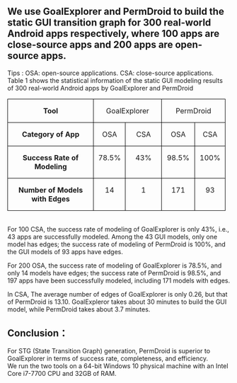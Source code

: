 We use GoalExplorer and PermDroid to build the static GUI transition graph for 300 real-world Android apps respectively, where 100 apps are close-source apps and 200 apps are open-source apps.
-------  
Tips :     OSA: open-source applications.        CSA: close-source applications.  <br>
Table 1 shows the statistical information of the static GUI modeling results of 300 real-world Android apps by GoalExplorer and PermDroid <br>

<table class="MsoTableGrid" border="1" cellspacing="0" cellpadding="0" style="border-collapse:collapse;border:none;mso-border-alt:solid windowtext .5pt;
 mso-yfti-tbllook:1184;mso-padding-alt:0cm 5.4pt 0cm 5.4pt">
 <tbody><tr style="mso-yfti-irow:0;mso-yfti-firstrow:yes;height:13.0pt">
  <td width="179" valign="top" style="width:134.3pt;border:solid windowtext 1.0pt;
  mso-border-alt:solid windowtext .5pt;padding:0cm 5.4pt 0cm 5.4pt;height:13.0pt">
  <p class="MsoNormal" align="center" style="text-align:center"><b style="mso-bidi-font-weight:normal"><span lang="EN-US" style="mso-bidi-font-size:
  10.5pt;mso-bidi-font-family:&quot;Times New Roman&quot;;mso-bidi-theme-font:minor-bidi">Tool<o:p></o:p></span></b></p>
  </td>
  <td width="123" colspan="2" valign="top" style="width:92.1pt;border:solid windowtext 1.0pt;
  border-left:none;mso-border-left-alt:solid windowtext .5pt;mso-border-alt:
  solid windowtext .5pt;padding:0cm 5.4pt 0cm 5.4pt;height:13.0pt">
  <p class="MsoNormal" align="center" style="text-align:center"><span class="SpellE"><span lang="EN-US" style="mso-bidi-font-size:10.5pt;mso-bidi-font-family:&quot;Times New Roman&quot;;
  mso-bidi-theme-font:minor-bidi">GoalExplorer</span></span><span lang="EN-US" style="mso-bidi-font-size:10.5pt;mso-bidi-font-family:&quot;Times New Roman&quot;;
  mso-bidi-theme-font:minor-bidi"><o:p></o:p></span></p>
  </td>
  <td width="113" colspan="2" valign="top" style="width:3.0cm;border:solid windowtext 1.0pt;
  border-left:none;mso-border-left-alt:solid windowtext .5pt;mso-border-alt:
  solid windowtext .5pt;padding:0cm 5.4pt 0cm 5.4pt;height:13.0pt">
  <p class="MsoNormal" align="center" style="text-align:center"><span class="SpellE"><span lang="EN-US" style="mso-bidi-font-size:10.5pt;mso-bidi-font-family:&quot;Times New Roman&quot;;
  mso-bidi-theme-font:minor-bidi">PermDroid</span></span><span lang="EN-US" style="mso-bidi-font-size:10.5pt;mso-bidi-font-family:&quot;Times New Roman&quot;;
  mso-bidi-theme-font:minor-bidi"><o:p></o:p></span></p>
  </td>
 </tr>
 <tr style="mso-yfti-irow:1">
  <td width="179" valign="top" style="width:134.3pt;border:solid windowtext 1.0pt;
  border-top:none;mso-border-top-alt:solid windowtext .5pt;mso-border-alt:solid windowtext .5pt;
  padding:0cm 5.4pt 0cm 5.4pt">
  <p class="MsoNormal" align="center" style="text-align:center"><b style="mso-bidi-font-weight:normal"><span lang="EN-US" style="mso-bidi-font-size:
  10.5pt;mso-bidi-font-family:&quot;Times New Roman&quot;;mso-bidi-theme-font:minor-bidi">Category
  of App<o:p></o:p></span></b></p>
  </td>
  <td width="57" valign="top" style="width:42.5pt;border-top:none;border-left:none;
  border-bottom:solid windowtext 1.0pt;border-right:solid windowtext 1.0pt;
  mso-border-top-alt:solid windowtext .5pt;mso-border-left-alt:solid windowtext .5pt;
  mso-border-alt:solid windowtext .5pt;padding:0cm 5.4pt 0cm 5.4pt">
  <p class="MsoNormal" align="center" style="text-align:center"><span lang="EN-US" style="mso-bidi-font-size:10.5pt;mso-bidi-font-family:&quot;Times New Roman&quot;;
  mso-bidi-theme-font:minor-bidi">OSA<o:p></o:p></span></p>
  </td>
  <td width="66" valign="top" style="width:49.6pt;border-top:none;border-left:none;
  border-bottom:solid windowtext 1.0pt;border-right:solid windowtext 1.0pt;
  mso-border-top-alt:solid windowtext .5pt;mso-border-left-alt:solid windowtext .5pt;
  mso-border-alt:solid windowtext .5pt;padding:0cm 5.4pt 0cm 5.4pt">
  <p class="MsoNormal" align="center" style="text-align:center"><span lang="EN-US" style="mso-bidi-font-size:10.5pt;mso-bidi-font-family:&quot;Times New Roman&quot;;
  mso-bidi-theme-font:minor-bidi">CSA<o:p></o:p></span></p>
  </td>
  <td width="60" valign="top" style="width:45.1pt;border-top:none;border-left:none;
  border-bottom:solid windowtext 1.0pt;border-right:solid windowtext 1.0pt;
  mso-border-top-alt:solid windowtext .5pt;mso-border-left-alt:solid windowtext .5pt;
  mso-border-alt:solid windowtext .5pt;padding:0cm 5.4pt 0cm 5.4pt">
  <p class="MsoNormal" align="center" style="text-align:center"><span lang="EN-US" style="mso-bidi-font-size:10.5pt;mso-bidi-font-family:&quot;Times New Roman&quot;;
  mso-bidi-theme-font:minor-bidi">OSA<o:p></o:p></span></p>
  </td>
  <td width="53" valign="top" style="width:39.95pt;border-top:none;border-left:
  none;border-bottom:solid windowtext 1.0pt;border-right:solid windowtext 1.0pt;
  mso-border-top-alt:solid windowtext .5pt;mso-border-left-alt:solid windowtext .5pt;
  mso-border-alt:solid windowtext .5pt;padding:0cm 5.4pt 0cm 5.4pt">
  <p class="MsoNormal" align="center" style="text-align:center"><span lang="EN-US" style="mso-bidi-font-size:10.5pt;mso-bidi-font-family:&quot;Times New Roman&quot;;
  mso-bidi-theme-font:minor-bidi">CSA<o:p></o:p></span></p>
  </td>
 </tr>
 <tr style="mso-yfti-irow:2">
  <td width="179" valign="top" style="width:134.3pt;border:solid windowtext 1.0pt;
  border-top:none;mso-border-top-alt:solid windowtext .5pt;mso-border-alt:solid windowtext .5pt;
  padding:0cm 5.4pt 0cm 5.4pt">
  <p class="MsoNormal" align="center" style="text-align:center"><b style="mso-bidi-font-weight:normal"><span lang="EN-US" style="mso-bidi-font-size:
  10.5pt;mso-bidi-font-family:&quot;Times New Roman&quot;;mso-bidi-theme-font:minor-bidi">Success
  Rate of</span><span lang="EN-US"> </span></b><b style="mso-bidi-font-weight:
  normal"><span lang="EN-US" style="mso-bidi-font-size:10.5pt;mso-bidi-font-family:
  &quot;Times New Roman&quot;;mso-bidi-theme-font:minor-bidi">Modeling<o:p></o:p></span></b></p>
  </td>
  <td width="57" valign="top" style="width:42.5pt;border-top:none;border-left:none;
  border-bottom:solid windowtext 1.0pt;border-right:solid windowtext 1.0pt;
  mso-border-top-alt:solid windowtext .5pt;mso-border-left-alt:solid windowtext .5pt;
  mso-border-alt:solid windowtext .5pt;padding:0cm 5.4pt 0cm 5.4pt">
  <p class="MsoNormal" align="center" style="text-align:center"><span lang="EN-US" style="mso-bidi-font-size:10.5pt;mso-bidi-font-family:&quot;Times New Roman&quot;;
  mso-bidi-theme-font:minor-bidi">78.5%<o:p></o:p></span></p>
  </td>
  <td width="66" valign="top" style="width:49.6pt;border-top:none;border-left:none;
  border-bottom:solid windowtext 1.0pt;border-right:solid windowtext 1.0pt;
  mso-border-top-alt:solid windowtext .5pt;mso-border-left-alt:solid windowtext .5pt;
  mso-border-alt:solid windowtext .5pt;padding:0cm 5.4pt 0cm 5.4pt">
  <p class="MsoNormal" align="center" style="text-align:center"><span lang="EN-US" style="mso-bidi-font-size:10.5pt;mso-bidi-font-family:&quot;Times New Roman&quot;;
  mso-bidi-theme-font:minor-bidi">43%<o:p></o:p></span></p>
  </td>
  <td width="60" valign="top" style="width:45.1pt;border-top:none;border-left:none;
  border-bottom:solid windowtext 1.0pt;border-right:solid windowtext 1.0pt;
  mso-border-top-alt:solid windowtext .5pt;mso-border-left-alt:solid windowtext .5pt;
  mso-border-alt:solid windowtext .5pt;padding:0cm 5.4pt 0cm 5.4pt">
  <p class="MsoNormal" align="center" style="text-align:center"><span lang="EN-US" style="mso-bidi-font-size:10.5pt;mso-bidi-font-family:&quot;Times New Roman&quot;;
  mso-bidi-theme-font:minor-bidi">98.5%<o:p></o:p></span></p>
  </td>
  <td width="53" valign="top" style="width:39.95pt;border-top:none;border-left:
  none;border-bottom:solid windowtext 1.0pt;border-right:solid windowtext 1.0pt;
  mso-border-top-alt:solid windowtext .5pt;mso-border-left-alt:solid windowtext .5pt;
  mso-border-alt:solid windowtext .5pt;padding:0cm 5.4pt 0cm 5.4pt">
  <p class="MsoNormal" align="center" style="text-align:center"><span lang="EN-US" style="mso-bidi-font-size:10.5pt;mso-bidi-font-family:&quot;Times New Roman&quot;;
  mso-bidi-theme-font:minor-bidi">100%<o:p></o:p></span></p>
  </td>
 </tr>
 <tr style="mso-yfti-irow:3;mso-yfti-lastrow:yes">
  <td width="179" valign="top" style="width:134.3pt;border:solid windowtext 1.0pt;
  border-top:none;mso-border-top-alt:solid windowtext .5pt;mso-border-alt:solid windowtext .5pt;
  padding:0cm 5.4pt 0cm 5.4pt">
  <p class="MsoNormal" align="center" style="text-align:center"><b style="mso-bidi-font-weight:normal"><span lang="EN-US" style="mso-bidi-font-size:
  10.5pt;mso-bidi-font-family:&quot;Times New Roman&quot;;mso-bidi-theme-font:minor-bidi">Number
  of Models with Edges<o:p></o:p></span></b></p>
  </td>
  <td width="57" valign="top" style="width:42.5pt;border-top:none;border-left:none;
  border-bottom:solid windowtext 1.0pt;border-right:solid windowtext 1.0pt;
  mso-border-top-alt:solid windowtext .5pt;mso-border-left-alt:solid windowtext .5pt;
  mso-border-alt:solid windowtext .5pt;padding:0cm 5.4pt 0cm 5.4pt">
  <p class="MsoNormal" align="center" style="text-align:center"><span lang="EN-US" style="mso-bidi-font-size:10.5pt;mso-bidi-font-family:&quot;Times New Roman&quot;;
  mso-bidi-theme-font:minor-bidi">14<o:p></o:p></span></p>
  </td>
  <td width="66" valign="top" style="width:49.6pt;border-top:none;border-left:none;
  border-bottom:solid windowtext 1.0pt;border-right:solid windowtext 1.0pt;
  mso-border-top-alt:solid windowtext .5pt;mso-border-left-alt:solid windowtext .5pt;
  mso-border-alt:solid windowtext .5pt;padding:0cm 5.4pt 0cm 5.4pt">
  <p class="MsoNormal" align="center" style="text-align:center"><span lang="EN-US" style="mso-bidi-font-size:10.5pt;mso-bidi-font-family:&quot;Times New Roman&quot;;
  mso-bidi-theme-font:minor-bidi">1<o:p></o:p></span></p>
  </td>
  <td width="60" valign="top" style="width:45.1pt;border-top:none;border-left:none;
  border-bottom:solid windowtext 1.0pt;border-right:solid windowtext 1.0pt;
  mso-border-top-alt:solid windowtext .5pt;mso-border-left-alt:solid windowtext .5pt;
  mso-border-alt:solid windowtext .5pt;padding:0cm 5.4pt 0cm 5.4pt">
  <p class="MsoNormal" align="center" style="text-align:center"><span lang="EN-US" style="mso-bidi-font-size:10.5pt;mso-bidi-font-family:&quot;Times New Roman&quot;;
  mso-bidi-theme-font:minor-bidi">171<o:p></o:p></span></p>
  </td>
  <td width="53" valign="top" style="width:39.95pt;border-top:none;border-left:
  none;border-bottom:solid windowtext 1.0pt;border-right:solid windowtext 1.0pt;
  mso-border-top-alt:solid windowtext .5pt;mso-border-left-alt:solid windowtext .5pt;
  mso-border-alt:solid windowtext .5pt;padding:0cm 5.4pt 0cm 5.4pt">
  <p class="MsoNormal" align="center" style="text-align:center"><span lang="EN-US" style="mso-bidi-font-size:10.5pt;mso-bidi-font-family:&quot;Times New Roman&quot;;
  mso-bidi-theme-font:minor-bidi">93<o:p></o:p></span></p>
  </td>
 </tr>
</tbody></table>

<br>
For 100 CSA, the success rate of modeling of GoalExplorer is only 43%, i.e., 43 apps are successfully modeled. Among the 43 GUI models, only one model has edges; the success rate of modeling of PermDroid is 100%, and the GUI models of 93 apps have edges.

For 200 OSA, the success rate of modeling of GoalExplorer is 78.5%, and only 14 models have edges; the success rate of PermDroid is 98.5%, and 197 apps have been successfully modeled, including 171 models with edges.

In CSA, The average number of edges of  GoalExplorer is only 0.26, but that of PermDroid is 13.10. GoalExpleror takes about 30 minutes to build the GUI model, while PermDroid takes about 3.7 minutes.
<br>



Conclusion：
---
For STG (State Transition Graph) generation, PermDroid is superior to GoalExplorer in terms of success rate, completeness, and efficiency. <br>
We run the two tools on a 64-bit Windows 10 physical machine with an Intel Core i7-7700 CPU and 32GB of RAM.

